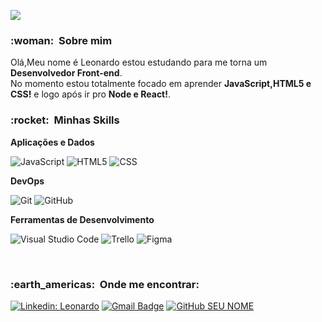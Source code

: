 
![](https://komarev.com/ghpvc/?username=VanessaSwerts&color=006bed)

<h3> :woman: &nbsp;Sobre mim </h3>

<p align="left"> 
  Olá,Meu nome é Leonardo estou estudando para me torna um <strong>Desenvolvedor Front-end</strong>.<br>
  No momento estou totalmente focado em aprender <strong>JavaScript,HTML5 e CSS!</strong> e logo após ir pro <strong>Node e React!</strong>.
</p>

<h3> :rocket: &nbsp;Minhas Skills </h3>

**Aplicações e Dados**

  ![JavaScript](https://img.shields.io/badge/-JavaScript-333333?style=flat&logo=javascript)
  ![HTML5](https://img.shields.io/badge/-HTML5-333333?style=flat&logo=HTML5)
  ![CSS](https://img.shields.io/badge/-CSS-333333?style=flat&logo=CSS3&logoColor=1572B6)
  
**DevOps**

  ![Git](https://img.shields.io/badge/-Git-333333?style=flat&logo=git)
  ![GitHub](https://img.shields.io/badge/-GitHub-333333?style=flat&logo=github)
  
**Ferramentas de Desenvolvimento**

  ![Visual Studio Code](https://img.shields.io/badge/-Visual%20Studio%20Code-333333?style=flat&logo=visual-studio-code&logoColor=007ACC)
  ![Trello](https://img.shields.io/badge/-Trello-333333?style=flat&logo=trello&logoColor=007ACC)
  ![Figma](https://img.shields.io/badge/-Figma-333333?style=flat&logo=figma&logoColor=007ACC)
  

<br/>

<h3> :earth_americas: &nbsp;Onde me encontrar: </h3> 

[![Linkedin: Leonardo](https://img.shields.io/badge/-USERNAME-blue?style=flat-square&logo=Linkedin&logoColor=white&link=LINK-DO-SEU-LINKEDIN)](https://www.linkedin.com/in/leonardo-martins-313000180/)
[![Gmail Badge](https://img.shields.io/badge/-seuemail@email.com-006bed?style=flat-square&logo=Gmail&logoColor=white&link=mailto:SEU-EMAIL)](mailto:leomartins2001@gmail.com)
[![GitHub SEU NOME]( https://img.shields.io/github/followers/VanessaSwerts?label=follow&style=social)](https://github.com/leolopes2001)



 
